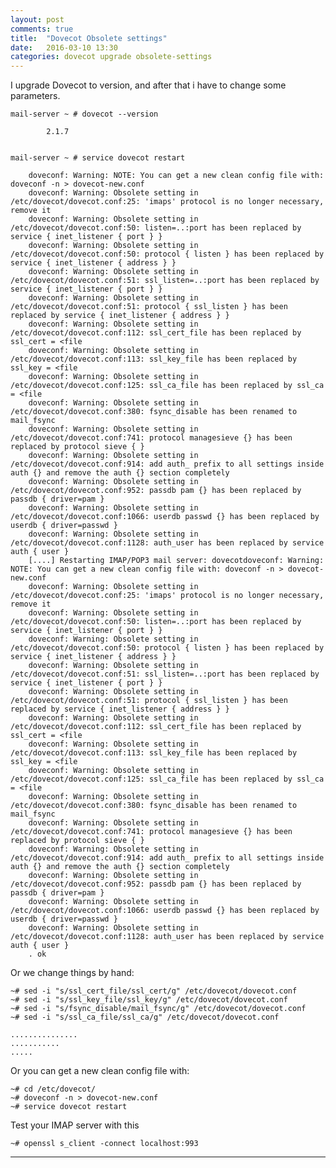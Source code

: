 ```yaml
---
layout: post
comments: true
title:  "Dovecot Obsolete settings"
date:   2016-03-10 13:30
categories: dovecot upgrade obsolete-settings
---
```


I upgrade Dovecot to version, and after that i have to change some parameters.


	mail-server ~ # dovecot --version
	
			2.1.7


	mail-server ~ # service dovecot restart

		doveconf: Warning: NOTE: You can get a new clean config file with: doveconf -n > dovecot-new.conf
		doveconf: Warning: Obsolete setting in /etc/dovecot/dovecot.conf:25: 'imaps' protocol is no longer necessary, remove it
		doveconf: Warning: Obsolete setting in /etc/dovecot/dovecot.conf:50: listen=..:port has been replaced by service { inet_listener { port } }
		doveconf: Warning: Obsolete setting in /etc/dovecot/dovecot.conf:50: protocol { listen } has been replaced by service { inet_listener { address } }
		doveconf: Warning: Obsolete setting in /etc/dovecot/dovecot.conf:51: ssl_listen=..:port has been replaced by service { inet_listener { port } }
		doveconf: Warning: Obsolete setting in /etc/dovecot/dovecot.conf:51: protocol { ssl_listen } has been replaced by service { inet_listener { address } }
		doveconf: Warning: Obsolete setting in /etc/dovecot/dovecot.conf:112: ssl_cert_file has been replaced by ssl_cert = <file
		doveconf: Warning: Obsolete setting in /etc/dovecot/dovecot.conf:113: ssl_key_file has been replaced by ssl_key = <file
		doveconf: Warning: Obsolete setting in /etc/dovecot/dovecot.conf:125: ssl_ca_file has been replaced by ssl_ca = <file
		doveconf: Warning: Obsolete setting in /etc/dovecot/dovecot.conf:380: fsync_disable has been renamed to mail_fsync
		doveconf: Warning: Obsolete setting in /etc/dovecot/dovecot.conf:741: protocol managesieve {} has been replaced by protocol sieve { }
		doveconf: Warning: Obsolete setting in /etc/dovecot/dovecot.conf:914: add auth_ prefix to all settings inside auth {} and remove the auth {} section completely
		doveconf: Warning: Obsolete setting in /etc/dovecot/dovecot.conf:952: passdb pam {} has been replaced by passdb { driver=pam }
		doveconf: Warning: Obsolete setting in /etc/dovecot/dovecot.conf:1066: userdb passwd {} has been replaced by userdb { driver=passwd }
		doveconf: Warning: Obsolete setting in /etc/dovecot/dovecot.conf:1128: auth_user has been replaced by service auth { user }
		[....] Restarting IMAP/POP3 mail server: dovecotdoveconf: Warning: NOTE: You can get a new clean config file with: doveconf -n > dovecot-new.conf
		doveconf: Warning: Obsolete setting in /etc/dovecot/dovecot.conf:25: 'imaps' protocol is no longer necessary, remove it
		doveconf: Warning: Obsolete setting in /etc/dovecot/dovecot.conf:50: listen=..:port has been replaced by service { inet_listener { port } }
		doveconf: Warning: Obsolete setting in /etc/dovecot/dovecot.conf:50: protocol { listen } has been replaced by service { inet_listener { address } }
		doveconf: Warning: Obsolete setting in /etc/dovecot/dovecot.conf:51: ssl_listen=..:port has been replaced by service { inet_listener { port } }
		doveconf: Warning: Obsolete setting in /etc/dovecot/dovecot.conf:51: protocol { ssl_listen } has been replaced by service { inet_listener { address } }
		doveconf: Warning: Obsolete setting in /etc/dovecot/dovecot.conf:112: ssl_cert_file has been replaced by ssl_cert = <file
		doveconf: Warning: Obsolete setting in /etc/dovecot/dovecot.conf:113: ssl_key_file has been replaced by ssl_key = <file
		doveconf: Warning: Obsolete setting in /etc/dovecot/dovecot.conf:125: ssl_ca_file has been replaced by ssl_ca = <file
		doveconf: Warning: Obsolete setting in /etc/dovecot/dovecot.conf:380: fsync_disable has been renamed to mail_fsync
		doveconf: Warning: Obsolete setting in /etc/dovecot/dovecot.conf:741: protocol managesieve {} has been replaced by protocol sieve { }
		doveconf: Warning: Obsolete setting in /etc/dovecot/dovecot.conf:914: add auth_ prefix to all settings inside auth {} and remove the auth {} section completely
		doveconf: Warning: Obsolete setting in /etc/dovecot/dovecot.conf:952: passdb pam {} has been replaced by passdb { driver=pam }
		doveconf: Warning: Obsolete setting in /etc/dovecot/dovecot.conf:1066: userdb passwd {} has been replaced by userdb { driver=passwd }
		doveconf: Warning: Obsolete setting in /etc/dovecot/dovecot.conf:1128: auth_user has been replaced by service auth { user }
		. ok 


Or we change things by hand:

	~# sed -i "s/ssl_cert_file/ssl_cert/g" /etc/dovecot/dovecot.conf
	~# sed -i "s/ssl_key_file/ssl_key/g" /etc/dovecot/dovecot.conf
	~# sed -i "s/fsync_disable/mail_fsync/g" /etc/dovecot/dovecot.conf
	~# sed -i "s/ssl_ca_file/ssl_ca/g" /etc/dovecot/dovecot.conf
	
	...............
	...........
	.....

	
Or you can get a new clean config file with: 

	~# cd /etc/dovecot/
	~# doveconf -n > dovecot-new.conf
	~# service dovecot restart

Test your IMAP server with this 

	~# openssl s_client -connect localhost:993


---
